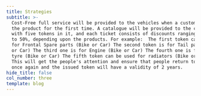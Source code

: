 ```yaml
---
title: Strategies
subtitle: >-
  Cost-Free full service will be provided to the vehicles when a customer buys
  the product for the first time. A catalogue will be provided to the customers
  with five tokens in it, and each ticket consists of discounts ranging from 10%
  to 50%, depending upon the products. For example:  The first token can be used
  for Frontal Spare parts (Bike or Car) The second token is for Tail parts (Bike
  or Car) The third one is for Engine (Bike or Car) The fourth one is for the
  tyre (Bike or Car) The fifth token can be used for radiators (Bike or Car).
  This will get the people's attention and ensure that people return to the shop
  once again and the issued token will have a validity of 2 years.
hide_title: false
col_number: three
template: blog
---
```

